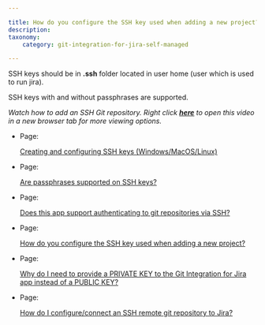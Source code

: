 ```yaml
---

title: How do you configure the SSH key used when adding a new project?
description:
taxonomy:
    category: git-integration-for-jira-self-managed

---
```

SSH keys should be in **.ssh** folder located in user home (user which is used to run jira).

SSH keys with and without passphrases are supported.

_Watch how to add an SSH Git repository. Right click_ [_**here**_](https://bigbrassband.wistia.com/medias/qmumdo048n) _to open this video_
_in a new browser tab for more viewing options._

*   Page:

    [Creating and configuring SSH keys (Windows/MacOS/Linux)](/wiki/spaces/GIJDC/pages/183271450)

*   Page:

    [Are passphrases supported on SSH keys?](/wiki/spaces/GIJDC/pages/2040692788)

*   Page:

    [Does this app support authenticating to git repositories via SSH?](/wiki/spaces/GIJDC/pages/2041184292)

*   Page:

    [How do you configure the SSH key used when adding a new project?](/wiki/spaces/GIJDC/pages/2041020434)

*   Page:

    [Why do I need to provide a PRIVATE KEY to the Git Integration for Jira app instead of a PUBLIC KEY?](/wiki/spaces/GIJDC/pages/2041577508)

*   Page:

    [How do I configure/connect an SSH remote git repository to Jira?](/wiki/spaces/GIJDC/pages/2041708556)